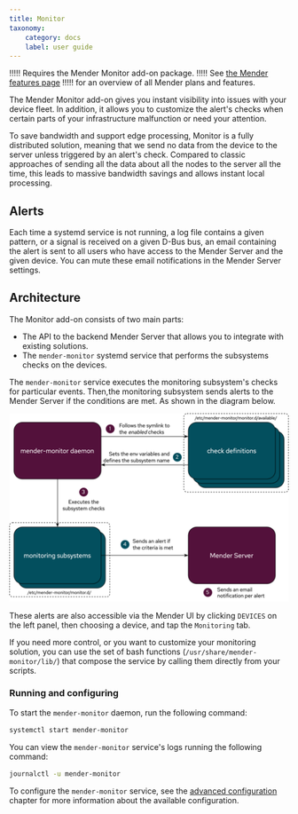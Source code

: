 ```yaml
---
title: Monitor
taxonomy:
    category: docs
    label: user guide
---
```


!!!!! Requires the Mender Monitor add-on package.
!!!!! See [the Mender features page](https://mender.io/product/features?target=_blank)
!!!!! for an overview of all Mender plans and features.

The Mender Monitor add-on gives you instant visibility into issues
with your device fleet. In addition, it allows you to customize the alert's checks
when certain parts of your infrastructure malfunction or need your attention.

To save bandwidth and support edge processing, Monitor is a fully
distributed solution, meaning that we send no data from the device
to the server unless triggered by an alert's check. Compared to classic approaches
of sending all the data about all the nodes to the server all the time,
this leads to massive bandwidth savings and allows instant local processing.

## Alerts

Each time a systemd service is not running, a log file contains a given pattern,
or a signal is received on a given D-Bus bus, an email containing the alert is sent to
all users who have access to the Mender Server and the given device.
You can mute these email notifications in the Mender Server settings.

<!-- There is one exception to the above rule: if a systemd service goes up and down often
enough we consider it to be _flapping_. When `mender-monitor` detects this, the [systemd 
service monitoring subsystem](20.Monitoring-subsystems/docs.md#service) sends a _flapping alert_ 
and does not send anything else until the number of the systemd service state changes per one 
`FLAPPING_INTERVAL` goes below `FLAPPING_COUNT_THRESHOLD`. See the 
[advanced configuration](30.Advanced-configuration/docs.md) chapter for more information 
about these settings. -->

## Architecture

The Monitor add-on consists of two main parts:

- The API to the backend Mender Server that allows
you to integrate with existing solutions.
- The `mender-monitor` systemd service that performs the subsystems checks on the devices.

The `mender-monitor` service executes the monitoring subsystem's checks for particular events.
Then,the monitoring subsystem sends alerts to the Mender Server if the conditions are met. As
shown in the diagram below.

![Monitor simplified flow](simple-monitor-flow.png)

These alerts are also accessible via the Mender UI by clicking `DEVICES` on the left panel,
then choosing a device, and tap the `Monitoring` tab.

If you need more control, or you want to customize your monitoring solution, you can use
the set of bash functions (`/usr/share/mender-monitor/lib/`) that compose the service by
calling them directly from your scripts.

### Running and configuring

To start the `mender-monitor` daemon, run the following command:

```bash
systemctl start mender-monitor
```

You can view the `mender-monitor` service's logs running the following command:

```bash
journalctl -u mender-monitor
```

To configure the `mender-monitor` service, see the 
[advanced configuration](30.Advanced-configuration/docs.md) chapter for more
information about the available configuration.
